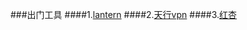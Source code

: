 ###出门工具
####1.[lantern](http://www.getlanternn.com/)
####2.[天行vpn](http://www.vpntianxing.com/)
####3.[红杏]()